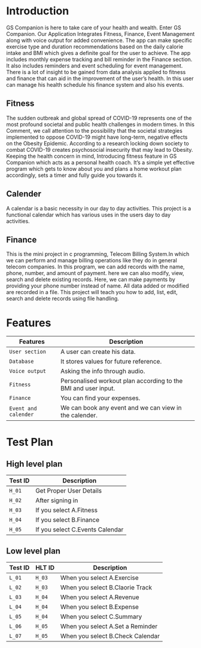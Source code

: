 # Introduction #
GS Companion is here to take care of your health and wealth. Enter GS Companion. Our Application Integrates Fitness, Finance, Event Management along with voice output for added convenience. The app can make specific exercise type and duration recommendations based on the daily calorie intake and BMI which gives a definite goal for the user to achieve. The app includes monthly expense tracking and bill reminder in the Finance section. It also includes reminders and event scheduling for event management.
There is a lot of insight to be gained from data analysis applied to fitness and finance that can aid in the improvement of the user’s health.
In this user can manage his health schedule his finance system and also his events.

## Fitness ##
The sudden outbreak and global spread of COVID-19 represents one of the most profound societal and public health challenges in modern times. In this Comment, we call attention to the possibility that the societal strategies implemented to oppose COVID-19 might have long-term, negative effects on the Obesity Epidemic. According to a research locking down society to combat COVID-19 creates psychosocial insecurity that may lead to Obesity. Keeping the health concern in mind, Introducing fitness feature in GS Companion which acts as a personal health coach. It’s a simple yet effective program which gets to know about you and plans a home workout plan accordingly, sets a timer and fully guide you towards it.

## Calender ##
A calendar is a basic necessity in our day to day activities. This project is a functional calendar which has various uses in the users day to day activities.

## Finance ##
This is the mini project in c programming, Telecom Billing System.In which we can perform and manage billing operations like they do in general telecom companies. In this program, we can add records with the name, phone, number, and amount of payment. here we can also modify, view, search and delete existing records. Here, we can make payments by providing your phone number instead of name. All data added or modified are recorded in a file. This project will teach you how to add, list, edit, search and delete records using file handling.

# Features #
  Features            | Description
-------------------| -----------------------------------------
`User section`     | A user can create his data.
`Database`         | It stores values for future reference.
`Voice output`     |  Asking the info through audio.
`Fitness`          |  Personalised workout plan according to the BMI and user input.
`Finance`          | You can find your expenses.
`Event and calender`| We can book any event and we can view in the calender.
 # Test Plan #
## High level plan ##

| **Test ID** | **Description**                                                
|-------------|--------------------------------------------------------------
|  `H_01`       |Get Proper User Details | 
|  `H_02`       |After signing in| 
|`H_03`  | If you select A.Fitness |
|`H_04`  | If you select B.Finance |
|`H_05`  | If you select C.Events Calendar |

## Low level plan ##

**Test ID** | **HLT ID** | **Description** | 
|--------|--------|-------------
|`L_01`  |`H_03`  | When you select A.Exercise |
|`L_02` | `H_03` | When you select B.Claorie Track |
|`L_03` | `H_04` | When you select A.Revenue |
|`L_04` | `H_04` | When you select B.Expense |
|`L_05` | `H_04` | When you select C.Summary |
|`L_06` | `H_05` | When you select A.Set a Reminder |
|`L_07` | `H_05` | When you select B.Check Calendar |



